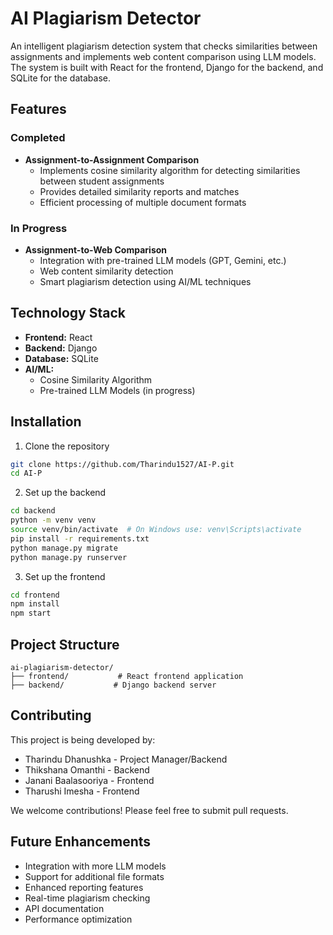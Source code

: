 # AI Plagiarism Detector

An intelligent plagiarism detection system that checks similarities between assignments and implements web content comparison using LLM models. The system is built with React for the frontend, Django for the backend, and SQLite for the database.

## Features

### Completed
- **Assignment-to-Assignment Comparison**
  - Implements cosine similarity algorithm for detecting similarities between student assignments
  - Provides detailed similarity reports and matches
  - Efficient processing of multiple document formats

### In Progress
- **Assignment-to-Web Comparison**
  - Integration with pre-trained LLM models (GPT, Gemini, etc.)
  - Web content similarity detection
  - Smart plagiarism detection using AI/ML techniques

## Technology Stack

- **Frontend:** React
- **Backend:** Django
- **Database:** SQLite
- **AI/ML:** 
  - Cosine Similarity Algorithm
  - Pre-trained LLM Models (in progress)

## Installation

1. Clone the repository
```bash
git clone https://github.com/Tharindu1527/AI-P.git
cd AI-P
```

2. Set up the backend
```bash
cd backend
python -m venv venv
source venv/bin/activate  # On Windows use: venv\Scripts\activate
pip install -r requirements.txt
python manage.py migrate
python manage.py runserver
```

3. Set up the frontend
```bash
cd frontend
npm install
npm start
```

## Project Structure

```
ai-plagiarism-detector/
├── frontend/           # React frontend application
├── backend/           # Django backend server
```

## Contributing

This project is being developed by:
- Tharindu Dhanushka - Project Manager/Backend
- Thikshana Omanthi - Backend
- Janani Baalasooriya - Frontend
- Tharushi Imesha - Frontend

We welcome contributions! Please feel free to submit pull requests.

## Future Enhancements

- Integration with more LLM models
- Support for additional file formats
- Enhanced reporting features
- Real-time plagiarism checking
- API documentation
- Performance optimization
